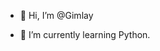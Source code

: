 - 👋 Hi, I’m @Gimlay

- 🌱 I’m currently learning Python.



<!---
Gimlay/Gimlay is a ✨ special ✨ repository because its `README.md` (this file) appears on your GitHub profile.
You can click the Preview link to take a look at your changes.
--->
